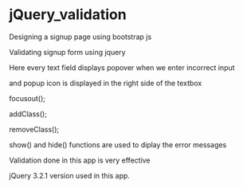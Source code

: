 # jQuery_validation

Designing a signup page using bootstrap js

Validating signup form using jquery

Here every text field displays popover when we enter incorrect input

and popup icon is displayed in the right side of the textbox

focusout();

addClass();

removeClass();

show() and hide() functions are used to diplay the error messages

Validation done in this app is very effective

jQuery 3.2.1 version used in this app.








